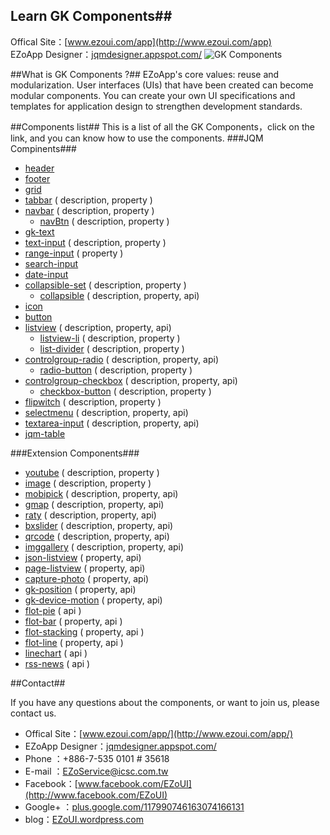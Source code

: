 ## Learn GK Components##
Offical Site：[www.ezoui.com/app](http://www.ezoui.com/app)  
EZoApp Designer：[jqmdesigner.appspot.com/](http://jqmdesigner.appspot.com/)
![GK Components](https://raw.githubusercontent.com/ezoapp/Learn-GK-Components/master/img/banner.jpg)
  
##What is GK Components ?##
EZoApp's core values: reuse and modularization. User interfaces (UIs) that have been created can become modular components. You can create your own UI specifications and templates for application design to strengthen development standards.

##Components list##
This is a list of all the GK Components，click on the link, and you can know how to use the components.
###JQM Compinents###
* [header](https://github.com/ezoapp/Learn-GK-Components/blob/master/docs/GKComponent-header.md)
* [footer](https://github.com/ezoapp/Learn-GK-Components/blob/master/docs/GKComponent-footer.md)
* [grid](https://github.com/ezoapp/Learn-GK-Components/blob/master/docs/GKComponent-grid.md)
* [tabbar](https://github.com/ezoapp/Learn-GK-Components/blob/master/docs/GKComponent-tabbar.md) ( description, property )
* [navbar](https://github.com/ezoapp/Learn-GK-Components/blob/master/docs/GKComponent-navbar.md) ( description, property )
	* [navBtn](https://github.com/ezoapp/Learn-GK-Components/blob/master/docs/GKComponent-navbtn.md) ( description, property )
* [gk-text](https://github.com/ezoapp/Learn-GK-Components/blob/master/docs/GKComponent-gk-text.md)
* [text-input](https://github.com/ezoapp/Learn-GK-Components/blob/master/docs/GKComponent-text-input.md) ( description, property )
* [range-input](https://github.com/ezoapp/Learn-GK-Components/blob/master/docs/GKComponent-range-input.md) ( property )
* [search-input](https://github.com/ezoapp/Learn-GK-Components/blob/master/docs/GKComponent-search-input.md)
* [date-input](https://github.com/ezoapp/Learn-GK-Components/blob/master/docs/GKComponent-date-input.md)
* [collapsible-set](https://github.com/ezoapp/Learn-GK-Components/blob/master/docs/GKComponent-collapsible-set.md) ( description, property )
	* [collapsible](https://github.com/ezoapp/Learn-GK-Components/blob/master/docs/GKComponent-collapsible.md) ( description, property, api)
* [icon](https://github.com/ezoapp/Learn-GK-Components/blob/master/docs/GKComponent-icon.md)
* [button](https://github.com/ezoapp/Learn-GK-Components/blob/master/docs/GKComponent-button.md) 
* [listview](https://github.com/ezoapp/Learn-GK-Components/blob/master/docs/GKComponent-listview.md) ( description, property, api)
	* [listview-li](https://github.com/ezoapp/Learn-GK-Components/blob/master/docs/GKComponent-listview-li.md) ( description, property )
	* [list-divider](https://github.com/ezoapp/Learn-GK-Components/blob/master/docs/GKComponent-list-divider.md) ( description, property )
* [controlgroup-radio](https://github.com/ezoapp/Learn-GK-Components/blob/master/docs/GKComponent-controlgroup-radio.md) ( description, property, api)
	* [radio-button](https://github.com/ezoapp/Learn-GK-Components/blob/master/docs/GKComponent-radio-button.md) ( description, property )
* [controlgroup-checkbox](https://github.com/ezoapp/Learn-GK-Components/blob/master/docs/GKComponent-controlgroup-checkbox.md) ( description, property, api)
	* [checkbox-button](https://github.com/ezoapp/Learn-GK-Components/blob/master/docs/GKComponent-checkbox-button.md) ( description, property )
* [flipwitch](https://github.com/ezoapp/Learn-GK-Components/blob/master/docs/GKComponent-flipwitch.md) ( description, property )
* [selectmenu](https://github.com/ezoapp/Learn-GK-Components/blob/master/docs/GKComponent-selectmenu.md) ( description, property, api)
* [textarea-input](https://github.com/ezoapp/Learn-GK-Components/blob/master/docs/GKComponent-textarea-input.md) ( description, property, api)
* [jqm-table](https://github.com/ezoapp/Learn-GK-Components/blob/master/docs/GKComponent-jqm-table.md)

###Extension Components###
* [youtube](https://github.com/ezoapp/Learn-GK-Components/blob/master/docs/GKComponent-youtube.md) ( description, property )
* [image](https://github.com/ezoapp/Learn-GK-Components/blob/master/docs/GKComponent-image.md) ( description, property )
* [mobipick](https://github.com/ezoapp/Learn-GK-Components/blob/master/docs/GKComponent-mobipick.md) ( description, property, api)
* [gmap](https://github.com/ezoapp/Learn-GK-Components/blob/master/docs/GKComponent-gmap.md) ( description, property, api)
* [raty](https://github.com/ezoapp/Learn-GK-Components/blob/master/docs/GKComponent-raty.md) ( description, property, api)
* [bxslider](https://github.com/ezoapp/Learn-GK-Components/blob/master/docs/GKComponent-bxslider.md) ( description, property, api)
* [qrcode](https://github.com/ezoapp/Learn-GK-Components/blob/master/docs/GKComponent-qrcode.md) ( description, property, api)
* [imggallery](https://github.com/ezoapp/Learn-GK-Components/blob/master/docs/GKComponent-imggallery.md) ( description, property, api)
* [json-listview](https://github.com/ezoapp/Learn-GK-Components/blob/master/docs/GKComponent-json-listview.md) ( property, api)
* [page-listview](https://github.com/ezoapp/Learn-GK-Components/blob/master/docs/GKComponent-page-listview.md) ( property, api)
* [capture-photo](https://github.com/ezoapp/Learn-GK-Components/blob/master/docs/GKComponent-capture-photo.md) ( property, api)
* [gk-position](https://github.com/ezoapp/Learn-GK-Components/blob/master/docs/GKComponent-gk-position.md) ( property, api)
* [gk-device-motion](https://github.com/ezoapp/Learn-GK-Components/blob/master/docs/GKComponent-gk-device-motion.md) ( property, api)
* [flot-pie](https://github.com/ezoapp/Learn-GK-Components/blob/master/docs/GKComponent-flot-pie.md) ( api )
* [flot-bar](https://github.com/ezoapp/Learn-GK-Components/blob/master/docs/GKComponent-flot-bar.md) ( property, api )
* [flot-stacking](https://github.com/ezoapp/Learn-GK-Components/blob/master/docs/GKComponent-flot-stacking.md) ( property, api )
* [flot-line](https://github.com/ezoapp/Learn-GK-Components/blob/master/docs/GKComponent-flot-line.md) ( property, api )
* [linechart](https://github.com/ezoapp/Learn-GK-Components/blob/master/docs/GKComponent-linechart.md) ( api )
* [rss-news](https://github.com/ezoapp/Learn-GK-Components/blob/master/docs/GKComponent-rss-news.md) ( api )



##Contact##

If you have any questions about the components, or want to join us, please contact us.  

* Offical Site：[www.ezoui.com/app/](http://www.ezoui.com/app/)
* EZoApp Designer：[jqmdesigner.appspot.com/](http://jqmdesigner.appspot.com/)
* Phone ：+886-7-535 0101 # 35618
* E-mail ：[EZoService@icsc.com.tw](mailto:EZoService@icsc.com.tw)  
* Facebook：[www.facebook.com/EZoUI](http://www.facebook.com/EZoUI)  
* Google+ ：[plus.google.com/117990746163074166131](http://plus.google.com/117990746163074166131)  
* blog：[EZoUI.wordpress.com](http://EZoUI.wordpress.com)

